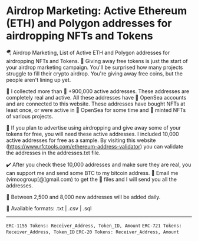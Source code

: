 # Airdrop Marketing: Active Ethereum (ETH) and Polygon addresses for airdropping NFTs and Tokens
🪂 Airdrop Marketing, List of Active ETH and Polygon addresses for airdropping NFTs and Tokens. 🎁 Giving away free tokens is just the start of your airdrop marketing campaign. You'll be surprised how many projects struggle to fill their crypto airdrop. You're giving away free coins, but the people aren't lining up yet.

📁 I collected more than 🚀 +900,000 active addresses. These addresses are completely real and active. All these addresses have 🌊 OpenSea accounts and are connected to this website. These addresses have bought NFTs at least once, or were active in 🌊 OpenSea for some time and 💎 minted NFTs of various projects.

🎯 If you plan to advertise using airdropping and give away some of your tokens for free, you will need these active addresses. I included 10,000 active addresses for free as a sample. By visiting this website (https://www.rfctools.com/ethereum-address-validator) you can validate the addresses in the addresses.txt file.

✔️ After you check these 10,000 addresses and make sure they are real, you can support me and send some BTC to my bitcoin address. 📨 Email me (vimoogroup[@]gmail.com) to get the 📁 files and I will send you all the addresses. 

🔮 Between 2,500 and 8,000 new addresses will be added daily.

💾 Available formats: .txt | .csv | .sql

-------------------

``` ERC-1155 Tokens: Receiver_Address, Token_ID, Amount ```
``` ERC-721 Tokens: Receiver_Address, Token_ID ```
``` ERC-20 Tokens: Receiver_Address, Amount ```
